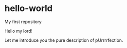 # hello-world
My first repository

Hello my lord!

Let me introduce you the pure description of pUrrrrfection.
